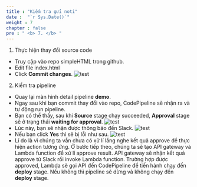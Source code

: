 ```yaml
---
title : "Kiểm tra gửi noti"
date :  "`r Sys.Date()`" 
weight : 7 
chapter : false
pre : " <b> 7. </b> "
---
```


1. Thực hiện thay đổi source code
  + Truy cập vào repo simpleHTML trong github.
  + Edit file index.html
  + Click **Commit changes**.
  ![test](/images/5.test/001-1.png)

2. Kiểm tra pipeline
  + Quay lại màn hình detail pipeline **demo**.
  + Ngay sau khi bạn commit thay đổi vào repo, CodePipeline sẽ nhận ra và tự động run pipeline.
  + Bạn có thể thấy, sau khi **Source** stage chạy succeeded, **Approval** stage sẽ ở trạng thái **waiting for approval**.
  ![test](/images/5.test/002.png)
  + Lúc này, bạn sẽ nhận được thông báo đến Slack.
  ![test](/images/5.test/003.png)
  + Nếu bạn click **Yes** thì sẽ bị lỗi như sau.
  ![test](/images/5.test/004.png)
  + Lí do là vì chúng ta vẫn chưa có xử lí lắng nghe kết quả approve để thực hiện action tương ứng.
  Ở bước tiếp theo, chúng ta sẽ tạo API gateway và Lambda function để xử lí approve result. API gateway sẽ nhận kết quả approve từ Slack rồi invoke Lambda function. Trường hợp được approved, Lambda sẽ gọi API đến CodePipeline để tiến hành chạy đến **deploy** stage. Nếu không thì pipeline sẽ dừng và không chạy đến **deploy** stage. 
